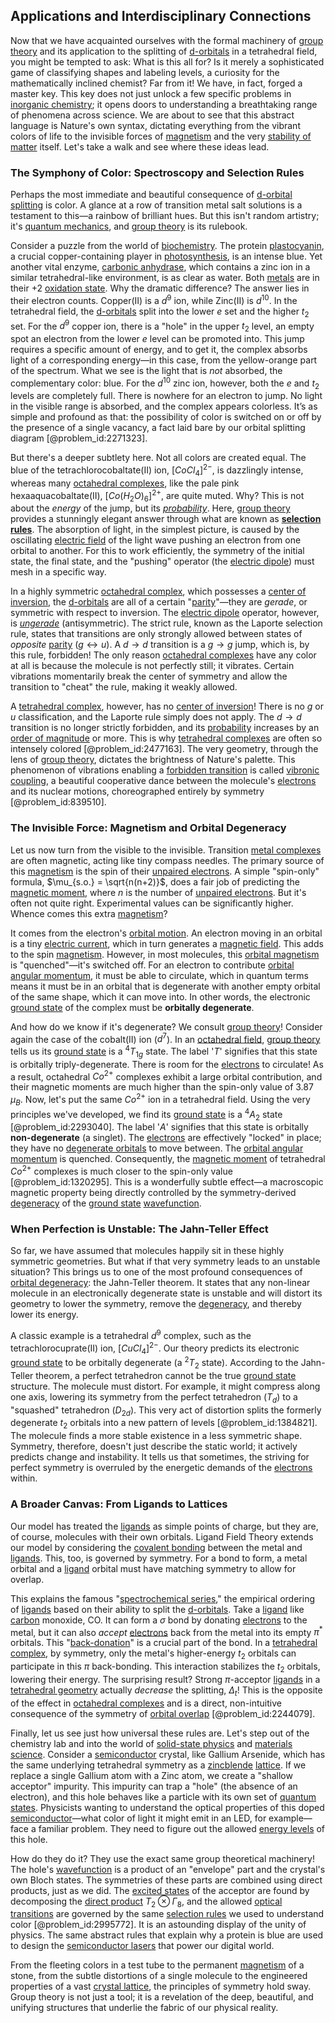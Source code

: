 ## Applications and Interdisciplinary Connections

Now that we have acquainted ourselves with the formal machinery of [group theory](@article_id:139571) and its application to the splitting of [d-orbitals](@article_id:261298) in a tetrahedral field, you might be tempted to ask: What is this all for? Is it merely a sophisticated game of classifying shapes and labeling levels, a curiosity for the mathematically inclined chemist? Far from it! We have, in fact, forged a master key. This key does not just unlock a few specific problems in [inorganic chemistry](@article_id:152651); it opens doors to understanding a breathtaking range of phenomena across science. We are about to see that this abstract language is Nature's own syntax, dictating everything from the vibrant colors of life to the invisible forces of [magnetism](@article_id:144732) and the very [stability of matter](@article_id:136854) itself. Let's take a walk and see where these ideas lead.

### The Symphony of Color: Spectroscopy and Selection Rules

Perhaps the most immediate and beautiful consequence of [d-orbital splitting](@article_id:136918) is color. A glance at a row of transition metal salt solutions is a testament to this—a rainbow of brilliant hues. But this isn't random artistry; it's [quantum mechanics](@article_id:141149), and [group theory](@article_id:139571) is its rulebook.

Consider a puzzle from the world of [biochemistry](@article_id:142205). The protein [plastocyanin](@article_id:156039), a crucial copper-containing player in [photosynthesis](@article_id:139488), is an intense blue. Yet another vital enzyme, [carbonic anhydrase](@article_id:154954), which contains a zinc ion in a similar tetrahedral-like environment, is as clear as water. Both [metals](@article_id:157665) are in their $+2$ [oxidation state](@article_id:137083). Why the dramatic difference? The answer lies in their electron counts. Copper(II) is a $d^9$ ion, while Zinc(II) is $d^{10}$. In the tetrahedral field, the [d-orbitals](@article_id:261298) split into the lower $e$ set and the higher $t_2$ set. For the $d^9$ copper ion, there is a "hole" in the upper $t_2$ level, an empty spot an electron from the lower $e$ level can be promoted into. This jump requires a specific amount of energy, and to get it, the complex absorbs light of a corresponding energy—in this case, from the yellow-orange part of the spectrum. What we see is the light that is *not* absorbed, the complementary color: blue. For the $d^{10}$ zinc ion, however, both the $e$ and $t_2$ levels are completely full. There is nowhere for an electron to jump. No light in the visible range is absorbed, and the complex appears colorless. It’s as simple and profound as that: the possibility of color is switched on or off by the presence of a single vacancy, a fact laid bare by our orbital splitting diagram [@problem_id:2271323].

But there's a deeper subtlety here. Not all colors are created equal. The blue of the tetrachlorocobaltate(II) ion, $[CoCl_4]^{2-}$, is dazzlingly intense, whereas many [octahedral complexes](@article_id:148711), like the pale pink hexaaquacobaltate(II), $[Co(H_2O)_6]^{2+}$, are quite muted. Why? This is not about the *energy* of the jump, but its *[probability](@article_id:263106)*. Here, [group theory](@article_id:139571) provides a stunningly elegant answer through what are known as **[selection rules](@article_id:140290)**. The absorption of light, in the simplest picture, is caused by the oscillating [electric field](@article_id:193832) of the light wave pushing an electron from one orbital to another. For this to work efficiently, the symmetry of the initial state, the final state, and the "pushing" operator (the [electric dipole](@article_id:262764)) must mesh in a specific way.

In a highly symmetric [octahedral complex](@article_id:154707), which possesses a [center of inversion](@article_id:272534), the [d-orbitals](@article_id:261298) are all of a certain "[parity](@article_id:140431)"—they are *gerade*, or symmetric with respect to inversion. The [electric dipole](@article_id:262764) operator, however, is *[ungerade](@article_id:147471)* (antisymmetric). The strict rule, known as the Laporte selection rule, states that transitions are only strongly allowed between states of *opposite* [parity](@article_id:140431) ($g \leftrightarrow u$). A $d \to d$ transition is a $g \to g$ jump, which is, by this rule, forbidden! The only reason [octahedral complexes](@article_id:148711) have any color at all is because the molecule is not perfectly still; it vibrates. Certain vibrations momentarily break the center of symmetry and allow the transition to "cheat" the rule, making it weakly allowed.

A [tetrahedral complex](@article_id:149290), however, has no [center of inversion](@article_id:272534)! There is no $g$ or $u$ classification, and the Laporte rule simply does not apply. The $d \to d$ transition is no longer strictly forbidden, and its [probability](@article_id:263106) increases by an [order of magnitude](@article_id:264394) or more. This is why [tetrahedral complexes](@article_id:149350) are often so intensely colored [@problem_id:2477163]. The very geometry, through the lens of [group theory](@article_id:139571), dictates the brightness of Nature's palette. This phenomenon of vibrations enabling a [forbidden transition](@article_id:265174) is called [vibronic coupling](@article_id:139076), a beautiful cooperative dance between the molecule's [electrons](@article_id:136939) and its nuclear motions, choreographed entirely by symmetry [@problem_id:839510].

### The Invisible Force: Magnetism and Orbital Degeneracy

Let us now turn from the visible to the invisible. Transition [metal complexes](@article_id:153175) are often magnetic, acting like tiny compass needles. The primary source of this [magnetism](@article_id:144732) is the spin of their [unpaired electrons](@article_id:137500). A simple "spin-only" formula, $\mu_{s.o.} = \sqrt{n(n+2)}$, does a fair job of predicting the [magnetic moment](@article_id:157922), where $n$ is the number of [unpaired electrons](@article_id:137500). But it's often not quite right. Experimental values can be significantly higher. Whence comes this extra [magnetism](@article_id:144732)?

It comes from the electron's [orbital motion](@article_id:162362). An electron moving in an orbital is a tiny [electric current](@article_id:260651), which in turn generates a [magnetic field](@article_id:152802). This adds to the spin [magnetism](@article_id:144732). However, in most molecules, this [orbital magnetism](@article_id:187976) is "quenched"—it's switched off. For an electron to contribute [orbital angular momentum](@article_id:190809), it must be able to circulate, which in quantum terms means it must be in an orbital that is degenerate with another empty orbital of the same shape, which it can move into. In other words, the electronic [ground state](@article_id:150434) of the complex must be **orbitally degenerate**.

And how do we know if it's degenerate? We consult [group theory](@article_id:139571)! Consider again the case of the cobalt(II) ion ($d^7$). In an [octahedral field](@article_id:139334), [group theory](@article_id:139571) tells us its [ground state](@article_id:150434) is a $^4T_{1g}$ state. The label '$T$' signifies that this state is orbitally triply-degenerate. There is room for the [electrons](@article_id:136939) to circulate! As a result, octahedral $Co^{2+}$ complexes exhibit a large orbital contribution, and their magnetic moments are much higher than the spin-only value of $3.87 \, \mu_B$. Now, let's put the same $Co^{2+}$ ion in a tetrahedral field. Using the very principles we've developed, we find its [ground state](@article_id:150434) is a $^4A_2$ state [@problem_id:2293040]. The label '$A$' signifies that this state is orbitally **non-degenerate** (a singlet). The [electrons](@article_id:136939) are effectively "locked" in place; they have no [degenerate orbitals](@article_id:153829) to move between. The [orbital angular momentum](@article_id:190809) is quenched. Consequently, the [magnetic moment](@article_id:157922) of tetrahedral $Co^{2+}$ complexes is much closer to the spin-only value [@problem_id:1320295]. This is a wonderfully subtle effect—a macroscopic magnetic property being directly controlled by the symmetry-derived [degeneracy](@article_id:140992) of the [ground state](@article_id:150434) [wavefunction](@article_id:146946).

### When Perfection is Unstable: The Jahn-Teller Effect

So far, we have assumed that molecules happily sit in these highly symmetric geometries. But what if that very symmetry leads to an unstable situation? This brings us to one of the most profound consequences of [orbital degeneracy](@article_id:143811): the Jahn-Teller theorem. It states that any non-linear molecule in an electronically degenerate state is unstable and will distort its geometry to lower the symmetry, remove the [degeneracy](@article_id:140992), and thereby lower its energy.

A classic example is a tetrahedral $d^9$ complex, such as the tetrachlorocuprate(II) ion, $[CuCl_4]^{2-}$. Our theory predicts its electronic [ground state](@article_id:150434) to be orbitally degenerate (a $^2T_2$ state). According to the Jahn-Teller theorem, a perfect tetrahedron cannot be the true [ground state](@article_id:150434) structure. The molecule must distort. For example, it might compress along one axis, lowering its symmetry from the perfect tetrahedron ($T_d$) to a "squashed" tetrahedron ($D_{2d}$). This very act of distortion splits the formerly degenerate $t_2$ orbitals into a new pattern of levels [@problem_id:1384821]. The molecule finds a more stable existence in a less symmetric shape. Symmetry, therefore, doesn't just describe the static world; it actively predicts change and instability. It tells us that sometimes, the striving for perfect symmetry is overruled by the energetic demands of the [electrons](@article_id:136939) within.

### A Broader Canvas: From Ligands to Lattices

Our model has treated the [ligands](@article_id:138274) as simple points of charge, but they are, of course, molecules with their own orbitals. Ligand Field Theory extends our model by considering the [covalent bonding](@article_id:140971) between the metal and [ligands](@article_id:138274). This, too, is governed by symmetry. For a bond to form, a metal orbital and a [ligand](@article_id:145955) orbital must have matching symmetry to allow for overlap.

This explains the famous "[spectrochemical series](@article_id:137443)," the empirical ordering of [ligands](@article_id:138274) based on their ability to split the [d-orbitals](@article_id:261298). Take a [ligand](@article_id:145955) like [carbon](@article_id:149718) monoxide, CO. It can form a $\sigma$ bond by donating [electrons](@article_id:136939) to the metal, but it can also *accept* [electrons](@article_id:136939) back from the metal into its empty $\pi^*$ orbitals. This "[back-donation](@article_id:187116)" is a crucial part of the bond. In a [tetrahedral complex](@article_id:149290), by symmetry, only the metal's higher-energy $t_2$ orbitals can participate in this $\pi$ back-bonding. This interaction stabilizes the $t_2$ orbitals, lowering their energy. The surprising result? Strong $\pi$-acceptor [ligands](@article_id:138274) in a [tetrahedral geometry](@article_id:135922) actually *decrease* the splitting, $\Delta_t$! This is the opposite of the effect in [octahedral complexes](@article_id:148711) and is a direct, non-intuitive consequence of the symmetry of [orbital overlap](@article_id:142937) [@problem_id:2244079].

Finally, let us see just how universal these rules are. Let's step out of the chemistry lab and into the world of [solid-state physics](@article_id:141767) and [materials science](@article_id:141167). Consider a [semiconductor](@article_id:141042) crystal, like Gallium Arsenide, which has the same underlying tetrahedral symmetry as a [zincblende](@article_id:159347) [lattice](@article_id:152076). If we replace a single Gallium atom with a Zinc atom, we create a "shallow acceptor" impurity. This impurity can trap a "hole" (the absence of an electron), and this hole behaves like a particle with its own set of [quantum states](@article_id:138361). Physicists wanting to understand the optical properties of this doped [semiconductor](@article_id:141042)—what color of light it might emit in an LED, for example—face a familiar problem. They need to figure out the allowed [energy levels](@article_id:155772) of this hole.

How do they do it? They use the exact same group theoretical machinery! The hole's [wavefunction](@article_id:146946) is a product of an "envelope" part and the crystal's own Bloch states. The symmetries of these parts are combined using direct products, just as we did. The [excited states](@article_id:272978) of the acceptor are found by decomposing the [direct product](@article_id:142552) $T_2 \otimes \Gamma_8$, and the allowed [optical transitions](@article_id:159553) are governed by the same [selection rules](@article_id:140290) we used to understand color [@problem_id:2995772]. It is an astounding display of the unity of physics. The same abstract rules that explain why a protein is blue are used to design the [semiconductor lasers](@article_id:268767) that power our digital world.

From the fleeting colors in a test tube to the permanent [magnetism](@article_id:144732) of a stone, from the subtle distortions of a single molecule to the engineered properties of a vast [crystal lattice](@article_id:139149), the principles of symmetry hold sway. Group theory is not just a tool; it is a revelation of the deep, beautiful, and unifying structures that underlie the fabric of our physical reality.